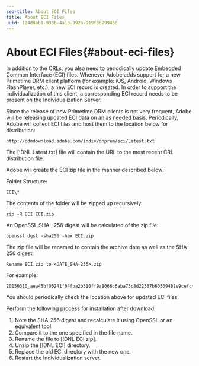 ```yaml
---
seo-title: About ECI Files
title: About ECI Files
uuid: 124d8ab1-933b-4a1b-992a-919f3d799460
---
```


# About ECI Files{#about-eci-files}

In addition to the CRLs, you also need to periodically update Embedded Common Interface (ECI) files. Whenever Adobe adds support for a new Primetime DRM client platform (for example: iOS, Android, Windows FlashPlayer, etc.), a new ECI record is created. In order to support the individualization of this client, a corresponding ECI record needs to be present on the Individualization Server.

Since the release of new Primetime DRM clients is not very frequent, Adobe will be releasing updated ECI data on an as needed basis. Periodically, Adobe will collect ECI files and host them to the location below for distribution:

```
http://cdmdownload.adobe.com/indiv/onprem/eci/Latest.txt
```

The [!DNL Latest.txt] file will contain the URL to the most recent CRL distribution file.

Adobe will create the ECI zip file in the manner described below:

Folder Structure:
```
ECI\*
```

The contents of the folder will be zipped up recursively:
```
zip -R ECI ECI.zip
```

An OpenSSL SHA-­-256 digest will be calculated of the zip file:
```
openssl dgst -sha256 -hex ECI.zip
```

The zip file will be renamed to contain the archive date as well as the SHA-256 digest:
```
Rename ECI.zip to <DATE_SHA-256>.zip
```

For example:
```
20150310_aea45bf06241f04fba2b310ff9a8066c6aba73c8d22387b60509481e9cefc43e.zip
```

You should periodically check the location above for updated ECI files.

Perform the following process for installation after download:

1. Note the SHA-256 digest and recalculate it using OpenSSL or an equivalent tool. 
1. Compare it to the one specified in the file name. 
1. Rename the file to [!DNL ECI.zip]. 
1. Unzip the [!DNL ECI] directory. 
1. Replace the old ECI directory with the new one. 
1. Restart the Individualization server.

